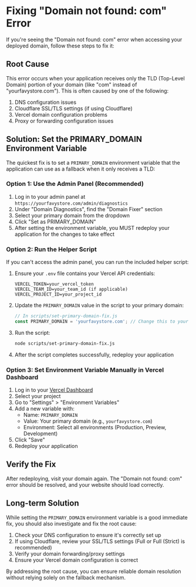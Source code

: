 # Fixing "Domain not found: com" Error

If you're seeing the "Domain not found: com" error when accessing your deployed domain, follow these steps to fix it:

## Root Cause

This error occurs when your application receives only the TLD (Top-Level Domain) portion of your domain (like "com" instead of "yourfavystore.com"). This is often caused by one of the following:

1. DNS configuration issues
2. Cloudflare SSL/TLS settings (if using Cloudflare)
3. Vercel domain configuration problems
4. Proxy or forwarding configuration issues

## Solution: Set the PRIMARY_DOMAIN Environment Variable

The quickest fix is to set a `PRIMARY_DOMAIN` environment variable that the application can use as a fallback when it only receives a TLD:

### Option 1: Use the Admin Panel (Recommended)

1. Log in to your admin panel at `https://yourfavystore.com/admin/diagnostics`
2. Under "Domain Diagnostics", find the "Domain Fixer" section
3. Select your primary domain from the dropdown
4. Click "Set as PRIMARY_DOMAIN"
5. After setting the environment variable, you MUST redeploy your application for the changes to take effect

### Option 2: Run the Helper Script

If you can't access the admin panel, you can run the included helper script:

1. Ensure your `.env` file contains your Vercel API credentials:
   ```
   VERCEL_TOKEN=your_vercel_token
   VERCEL_TEAM_ID=your_team_id (if applicable)
   VERCEL_PROJECT_ID=your_project_id
   ```

2. Update the `PRIMARY_DOMAIN` value in the script to your primary domain:
   ```js
   // In scripts/set-primary-domain-fix.js
   const PRIMARY_DOMAIN = 'yourfavystore.com'; // Change this to your actual domain
   ```

3. Run the script:
   ```bash
   node scripts/set-primary-domain-fix.js
   ```

4. After the script completes successfully, redeploy your application

### Option 3: Set Environment Variable Manually in Vercel Dashboard

1. Log in to your [Vercel Dashboard](https://vercel.com/dashboard)
2. Select your project
3. Go to "Settings" > "Environment Variables"
4. Add a new variable with:
   - Name: `PRIMARY_DOMAIN`
   - Value: Your primary domain (e.g., `yourfavystore.com`)
   - Environment: Select all environments (Production, Preview, Development)
5. Click "Save"
6. Redeploy your application

## Verify the Fix

After redeploying, visit your domain again. The "Domain not found: com" error should be resolved, and your website should load correctly.

## Long-term Solution

While setting the `PRIMARY_DOMAIN` environment variable is a good immediate fix, you should also investigate and fix the root cause:

1. Check your DNS configuration to ensure it's correctly set up
2. If using Cloudflare, review your SSL/TLS settings (Full or Full (Strict) is recommended)
3. Verify your domain forwarding/proxy settings
4. Ensure your Vercel domain configuration is correct

By addressing the root cause, you can ensure reliable domain resolution without relying solely on the fallback mechanism. 